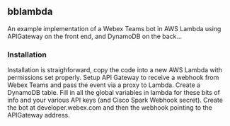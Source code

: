 ## bblambda

An example implementation of a Webex Teams bot in AWS Lambda using APIGateway on the front end, and DynamoDB on the back...

### Installation

Installation is straighforward, copy the code into a new AWS Lambda with permissions set properly.  Setup API Gateway to receive a webhook from Webex Teams and pass the event via a proxy to Lambda.  Create a DynamoDB table.  Fill in all the global variables in lambda for these bits of info and your various API keys (and Cisco Spark Webhook secret).  Create the bot at developer.webex.com and then the webhook pointing to the APIGateway address.

